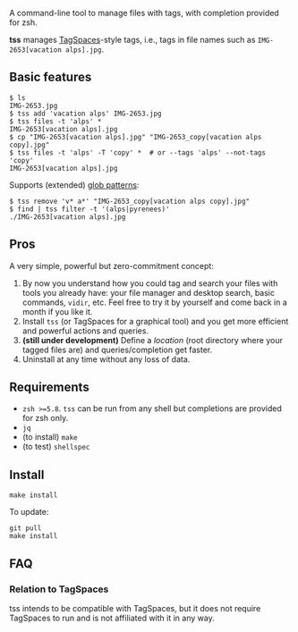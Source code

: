 A command-line tool to manage files with tags, with completion provided for zsh.

**tss** manages [TagSpaces](https://www.tagspaces.org/)-style tags, i.e., tags in file names such as `IMG-2653[vacation alps].jpg`.

## Basic features

```shell
$ ls
IMG-2653.jpg
$ tss add 'vacation alps' IMG-2653.jpg
$ tss files -t 'alps' *
IMG-2653[vacation alps].jpg
$ cp "IMG-2653[vacation alps].jpg" "IMG-2653_copy[vacation alps copy].jpg"
$ tss files -t 'alps' -T 'copy' *  # or --tags 'alps' --not-tags 'copy'
IMG-2653[vacation alps].jpg
```

Supports (extended) [glob patterns](https://zsh.sourceforge.io/Doc/Release/Expansion.html#Glob-Operators):
```shell
$ tss remove 'v* a*' "IMG-2653_copy[vacation alps copy].jpg"
$ find | tss filter -t '(alps|pyrenees)'
./IMG-2653[vacation alps].jpg
```

## Pros

A very simple, powerful but zero-commitment concept:

1. By now you understand how you could tag and search your files with tools you already have: your file manager and desktop search, basic commands, `vidir`, etc. Feel free to try it by yourself and come back in a month if you like it.
2. Install `tss` (or TagSpaces for a graphical tool) and you get more efficient and powerful actions and queries.
3. **(still under development)** Define a *location* (root directory where your tagged files are) and queries/completion get faster.
4. Uninstall at any time without any loss of data.

## Requirements

- `zsh >=5.8`. `tss` can be run from any shell but completions are provided for zsh only.
- `jq`
- (to install) `make`
- (to test) `shellspec`

## Install

```shell
make install
```

To update:

```shell
git pull
make install
```

## FAQ
### Relation to TagSpaces

tss intends to be compatible with TagSpaces, but it does not require TagSpaces to run and is not affiliated with it in any way.
